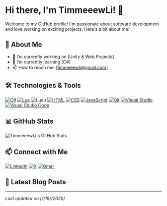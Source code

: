 # Hi there, I'm TimmeeewLi! 👋

Welcome to my GitHub profile! I'm passionate about software development and love working on exciting projects. Here's a bit about me:

## 🚀 About Me

- 🔭 I’m currently working on [Unity & Web Projects]
- 🌱 I’m currently learning [C#]
- 📫 How to reach me: [timmeeewli@gmail.com]
  
## 🛠️ Technologies & Tools

[![C#](https://custom-icon-badges.demolab.com/badge/C%23-%23239120.svg?logo=cshrp&logoColor=white)](#)
[![Lua](https://img.shields.io/badge/Lua-%232C2D72.svg?logo=lua&logoColor=white)](#)
![Luau](https://img.shields.io/badge/-Luau-333333?style=flat&logo=lua)
[![HTML](https://img.shields.io/badge/HTML-%23E34F26.svg?logo=html5&logoColor=white)](#)
[![CSS](https://img.shields.io/badge/CSS-1572B6?logo=css3&logoColor=fff)](#)
[![JavaScript](https://img.shields.io/badge/JavaScript-F7DF1E?logo=javascript&logoColor=000)](#)
[![Git](https://img.shields.io/badge/Git-F05032?logo=git&logoColor=fff)](#)
[![Visual Studio](https://custom-icon-badges.demolab.com/badge/Visual%20Studio-5C2D91.svg?&logo=visual-studio&logoColor=white)](#)
[![Visual Studio Code](https://custom-icon-badges.demolab.com/badge/Visual%20Studio%20Code-0078d7.svg?logo=vsc&logoColor=white)](#)

## 📊 GitHub Stats

![TimmeeewLi's GitHub Stats](https://github-readme-stats.vercel.app/api?username=TimmeeewLi&show_icons=true&theme=radical)

## 📫 Connect with Me

[![LinkedIn](https://custom-icon-badges.demolab.com/badge/LinkedIn-0A66C2?logo=linkedin-white&logoColor=fff)](#)
[![X](https://img.shields.io/badge/X-%23000000.svg?logo=X&logoColor=white)](#)
[![Gmail](https://img.shields.io/badge/Gmail-D14836?logo=gmail&logoColor=white)](#)

## 📝 Latest Blog Posts

<!-- BLOG-POST-LIST:START -->
<!-- BLOG-POST-LIST:END -->

---

*Last updated on [1/18//2025]*
